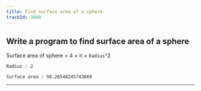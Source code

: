 ```yaml
---
title: Find surface area of a sphere
trackId: 3008
---
```


## Write a program to find surface area of a sphere

Surface area of sphere = 4 × π × `Radius`^2

```
Radius : 2

Surface area : 50.26548245743669
```

---
